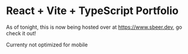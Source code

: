 # React + Vite + TypeScript Portfolio

As of tonight, this is now being hosted over at https://www.sbeer.dev, go check it out!


Currenty not optimized for mobile
